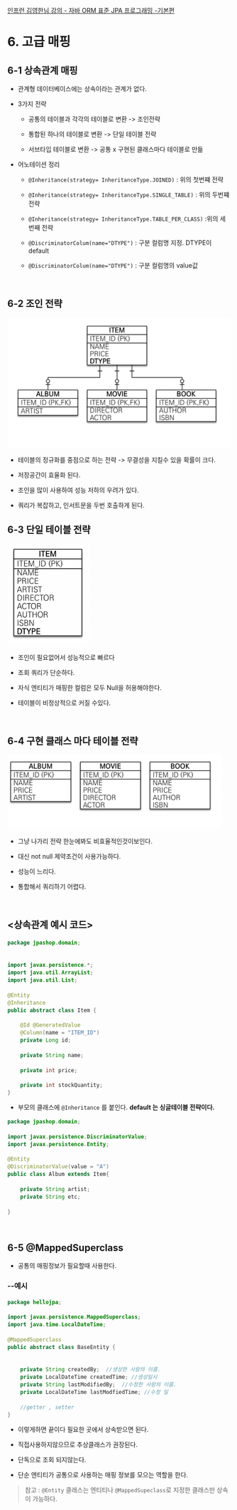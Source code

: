 [인프런 김영한님 강의 - 자바 ORM 표준 JPA 프로그래밍 -기본편](https://www.inflearn.com/course/ORM-JPA-Basic)



# 6. 고급 매핑



## 6-1 상속관계 매핑

+ 관계형 데이터베이스에는 상속이라는 관계가 없다.

+ 3가지 전략
  
  + 공통의 테이블과 각각의 테이블로 변환 -> 조인전략 
  
  + 통합된 하나의 테이블로 변환 -> 단일 테이블 전략
  
  + 서브타입 테이블로 변환 -> 공통 x 구현된 클래스마다 테이블로 만듦

+ 어노테이션 정리
  
  + `@Inheritance(strategy= InheritanceType.JOINED)` : 위의 첫번쨰 전략
  
  + `@Inheritance(strategy= InheritanceType.SINGLE_TABLE)` : 위의 두번쨰 전략
  
  + `@Inheritance(strategy= InheritanceType.TABLE_PER_CLASS)` :위의 세번째 전략
  
  + `@DiscriminatorColum(name="DTYPE")` : 구분 컬럼명 지정. DTYPE이 default
  
  + `@DiscriminatorColum(name="DTYPE")` : 구분 컬럼명의 value값

<br>

## 6-2 조인 전략

<img title="" src="IMG/join.png" alt="" width="505" data-align="center">

+ 테이블의 정규화를 중점으로 하는 전략 -> 무결성을 지킬수 있을 확률이 크다.

+ 저장공간이 효율화 된다.

+ 조인을 많이 사용하여 성능 저하의 우려가 있다.

+ 쿼리가 복잡하고, 인서트문을 두번 호출하게 된다.



## 6-3 단일 테이블 전략

<img title="" src="IMG/union.png" alt="" width="187" data-align="center">

+ 조인이 필요없어서 성능적으로 빠르다 

+ 조회 쿼리가 단순하다.

+ 자식 엔티티가 매핑한 컬럼은 모두 Null을 허용해야한다.

+ 테이블이 비정상적으로 커질 수있다.

<br>

## 6-4 구현 클래스 마다 테이블 전략

<img title="" src="IMG/sub.png" alt="" width="483" data-align="center">

+ 그냥 나가리 전략 한눈에봐도 비효율적인것이보인다.

+ 대신 not null 제약조건이 사용가능하다.

+ 성능이 느리다.

+ 통합해서 쿼리하기 어렵다.

<br>



## <상속관계 예시 코드>

```java
package jpashop.domain;


import javax.persistence.*;
import java.util.ArrayList;
import java.util.List;

@Entity
@Inheritance
public abstract class Item {

    @Id @GeneratedValue
    @Column(name = "ITEM_ID")
    private Long id;

    private String name;

    private int price;

    private int stockQuantity;
}
```

+ 부모의 클래스에 `@Inheritance` 를 붙인다. **default 는 싱글테이블 전략이다.**

```java
package jpashop.domain;

import javax.persistence.DiscriminatorValue;
import javax.persistence.Entity;

@Entity
@DiscriminatorValue(value = "A")
public class Album extends Item{

    private String artist;
    private String etc;

}

```



<br>

## 6-5 @MappedSuperclass

+ 공통의 매핑정보가 필요할때 사용한다.

### --예시

```java
package hellojpa;

import javax.persistence.MappedSuperclass;
import java.time.LocalDateTime;

@MappedSuperclass
public abstract class BaseEntity {


    private String createdBy;  //생성한 사람의 이름.
    private LocalDateTime createdTime; //생성일시
    private String lastModifiedBy;  //수정한 사람의 이름.
    private LocalDateTime lastModfiedTime; //수정 일

    //getter , setter
}
```

+ 이렇게하면 끝이다 필요한 곳에서 상속받으면 된다.

+ 직접사용하지않으므로 추상클래스가 권장된다.

+ 단독으로 조회 되지않는다.

+ 단순 엔티티가 공통으로 사용하는 매핑 정보를 모으는 역할을 한다.

> 참고 : `@Entity` 클래스는 엔티티나 `@MappedSupeclass`로 지정한 클래스만 상속이 가능하다.
